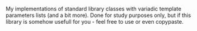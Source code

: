 My implementations of standard library classes with variadic template parameters lists (and a bit more). Done for study purposes only, but if this library is somehow usefull for you - feel free to use or even copypaste.